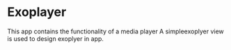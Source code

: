# Exoplayer
This app contains the functionality of a media player
A simpleexoplyer view is used to design exoplyer in app.

